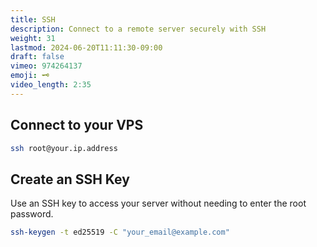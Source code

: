 ```yaml
---
title: SSH
description: Connect to a remote server securely with SSH
weight: 31
lastmod: 2024-06-20T11:11:30-09:00
draft: false
vimeo: 974264137
emoji: 🗝️
video_length: 2:35
---
```


## Connect to your VPS

```bash
ssh root@your.ip.address
```

## Create an SSH Key

Use an SSH key to access your server without needing to enter the root password. 

```bash
ssh-keygen -t ed25519 -C "your_email@example.com"
```
